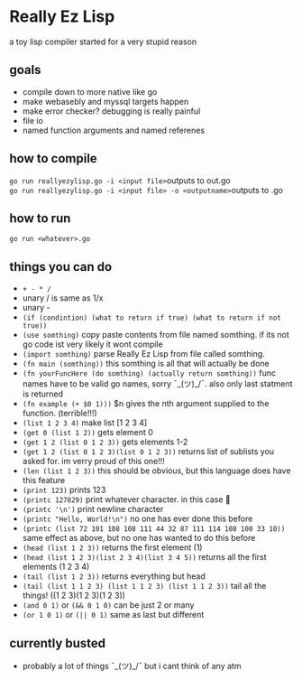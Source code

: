 # Really Ez Lisp
a toy lisp compiler started for a very stupid reason

## goals
- compile down to more native like go
- make webasebly and myssql targets happen
- make error checker? debugging is really painful
- file io
- named function arguments and named referenes

## how to compile
`go run reallyezylisp.go -i <input file>`outputs to out.go  
`go run reallyezylisp.go -i <input file> -o <outputname>`outputs to <outputname>.go  
## how to run
`go run <whatever>.go`


## things you can do
- `+ - * /`
- unary / is same as 1/x
- unary -
- `(if (condintion) (what to return if true) (what to return if not true))`
- `(use somthing)` copy paste contents from file named somthing. if its not go code ist very likely it wont compile
- `(import somthing)` parse Really Ez Lisp from file called somthing.
- `(fn main (somthing))` this somthing is all that will actually be done
- `(fn yourFuncHere (do somthing) (actually return somthing))` func names have to be valid go names, sorry ¯\_(ツ)_/¯. also only last statment is returned
- `(fn example (+ $0 1)))` $n gives the nth argument supplied to the function. (terrible!!!)
- `(list 1 2 3 4)` make list [1 2 3 4]
- `(get 0 (list 1 2))` gets element 0
- `(get 1 2 (list 0 1 2 3))` gets elements 1-2
- `(get 1 2 (list 0 1 2 3)(list 0 1 2 3))` returns list of sublists you asked for. im verry proud of this one!!!
- `(len (list 1 2 3))` this should be obvious, but this language does have this feature
- `(print 123)` prints 123
- `(printc 127829)` print whatever character. in this case 🍕
- `(printc '\n')` print newline character
- `(printc "Hello, World!\n")` no one has ever done this before
- `(printc (list 72 101 108 108 111 44 32 87 111 114 108 100 33 10))` same effect as above, but no one has wanted to do this before
- `(head (list 1 2 3))` returns the first element (1)
- `(head (list 1 2 3)(list 2 3 4)(list 3 4 5))` returns all the first elements (1 2 3 4)
- `(tail (list 1 2 3))` returns everything but head
- `(tail (list 1 1 2 3) (list 1 1 2 3) (list 1 1 2 3))` tail all the things! ((1 2 3)(1 2 3)(1 2 3))
- `(and 0 1)` or `(&& 0 1 0)` can be just 2 or many
- `(or 1 0 1)` or `(|| 0 1)` same as last  but different

## currently busted
- probably a lot of things ¯\_(ツ)_/¯ but i cant think of any atm

